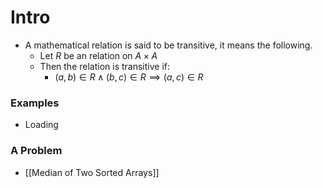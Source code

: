 # Intro

* A mathematical relation is said to be transitive, it means the following. 
	* Let $R$ be an relation on $A\times A$
	* Then the relation is transitive if: 
		* $(a, b)\in R \wedge (b, c) \in R \implies (a, c)\in R$


### Examples
* Loading


### A Problem
* [[Median of Two Sorted Arrays]]
